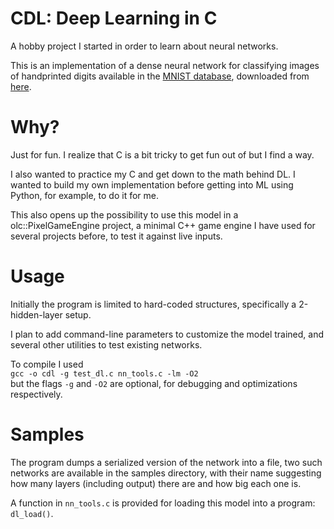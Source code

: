 # CDL: Deep Learning in C

A hobby project I started in order to learn about neural networks.

This is an implementation of a dense neural network for classifying images of handprinted digits available in the [MNIST database](https://en.wikipedia.org/wiki/MNIST_database), downloaded from [here](https://deepai.org/dataset/mnist).

# Why?

Just for fun. I realize that C is a bit tricky to get fun out of but I find a way.

I also wanted to practice my C and get down to the math behind DL. I wanted to build my own implementation before getting into ML using Python, for example, to do it for me.

This also opens up the possibility to use this model in a olc::PixelGameEngine project, a minimal C++ game engine I have used for several projects before, to test it against live inputs.

# Usage

Initially the program is limited to hard-coded structures, specifically a 2-hidden-layer setup.

I plan to add command-line parameters to customize the model trained, and several other utilities to test existing networks.

To compile I used\
```gcc -o cdl -g test_dl.c nn_tools.c -lm -O2```\
but the flags `-g` and `-O2` are optional, for debugging and optimizations respectively.

# Samples

The program dumps a serialized version of the network into a file, two such networks are available in the samples directory, with their name suggesting how many layers (including output) there are and how big each one is.

A function in `nn_tools.c` is provided for loading this model into a program: `dl_load()`.